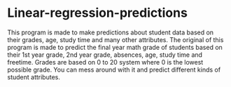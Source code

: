 # Linear-regression-predictions
This program is made to make predictions about student data based on their grades, age, study time and many other attributes.
The original of this program is made to predict the final year math grade of students based on their
1st year grade, 2nd year grade, absences, age, study time and freetime.
Grades are based on 0 to 20 system where 0 is the lowest possible grade.
You can mess around with it and predict different kinds of student attributes.
